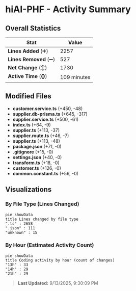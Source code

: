 # hiAI-PHF - Activity Summary 

## Overall Statistics

| Stat                   | Value                                                             |
| ---------------------- | ----------------------------------------------------------------- |
| **Lines Added** (➕)   | 2257                                          |
| **Lines Removed** (➖) | 527                                        |
| **Net Change** (↕)    | 1730                |
| **Active Time** (⌚)   | 109 minutes |


## Modified Files
- **customer.service.ts** (+450, -48)
- **supplier.db-prisma.ts** (+645, -317)
- **supplier.service.ts** (+500, -61)
- **index.ts** (+64, -9)
- **supplier.ts** (+113, -37)
- **supplier.route.ts** (+46, -7)
- **supplier.ts** (+113, -48)
- **package.json** (+71, -0)
- **.gitignore** (+15, -0)
- **settings.json** (+40, -0)
- **transform.ts** (+18, -0)
- **customer.ts** (+126, -0)
- **common.constant.ts** (+56, -0)

## Visualizations

### By File Type (Lines Changed)

```mermaid
pie showData
title Lines changed by file type
".ts" : 2658
".json" : 111
"unknown" : 15
```

### By Hour (Estimated Activity Count)

```mermaid
pie showData
title Coding activity by hour (count of changes)
"13h" : 33
"14h" : 29
"21h" : 29
```


> **Last Updated:** 9/13/2025, 9:30:09 PM